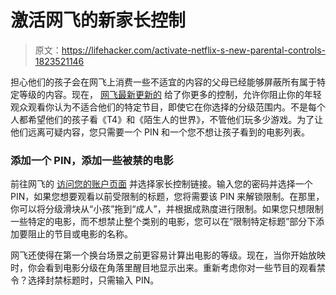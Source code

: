 # 激活网飞的新家长控制

> 原文：<https://lifehacker.com/activate-netflix-s-new-parental-controls-1823521146>

担心他们的孩子会在网飞上消费一些不适宜的内容的父母已经能够屏蔽所有属于特定等级的内容。现在， [网飞最新更新的](https://media.netflix.com/en/company-blog/introducing-pin-protection-and-other-enhancements-for-informed-viewing) 给了你更多的控制，允许你阻止你的年轻观众观看你认为不适合他们的特定节目，即使它在你选择的分级范围内。不是每个人都希望他们的孩子看《T4》和《陌生人的世界》，不管他们玩多少游戏。为了让他们远离可疑内容，您只需要一个 PIN 和一个您不想让孩子看到的电影列表。



### **添加一个 PIN，添加一些被禁的电影**

前往网飞的 [访问您的账户页面](https://www.netflix.com/YourAccount) 并选择家长控制链接。输入您的密码并选择一个 PIN，如果您想要观看以前受限制的标题，您将需要该 PIN 来解锁限制。在那里，你可以将分级滑块从“小孩”拖到“成人”，并根据成熟度进行限制。如果您只想限制一些特定的电影，而不想禁止整个类别的电影，您可以在“限制特定标题”部分下添加要阻止的节目或电影的名称。

网飞还使得在第一个换台场景之前更容易计算出电影的等级。现在，当你开始放映时，你会看到电影分级在角落里醒目地显示出来。重新考虑你对一些节目的观看禁令？选择封禁标题时，只需输入 PIN。